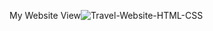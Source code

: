 My Website View![Travel-Website-HTML-CSS](https://github.com/ZakariaAhmedAbubakar/Travel-htmlCss/assets/69643144/11ffbaf6-83f6-4bcb-a365-0f1cfbba6077)
